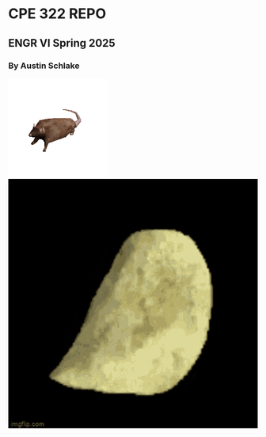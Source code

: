 # CPE 322 REPO
## ENGR VI Spring 2025
### By Austin Schlake

![](https://github.com/AnotherAnotherAustin/repotime/blob/main/rat-spinning.gif) ![](https://github.com/AnotherAnotherAustin/repotime/blob/main/rotating-chips.gif)
